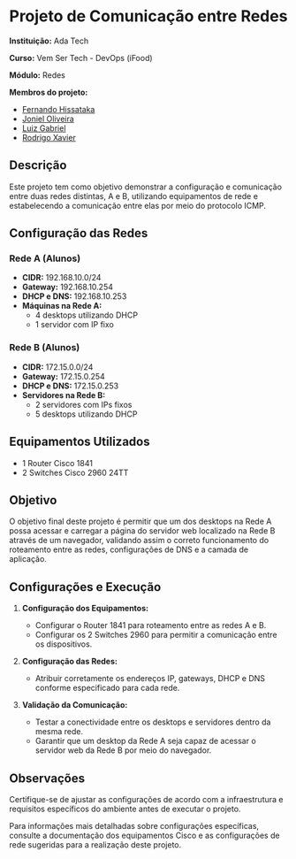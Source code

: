 # Projeto de Comunicação entre Redes


**Instituição:** Ada Tech

**Curso:** Vem Ser Tech - DevOps (iFood)

**Módulo:** Redes

**Membros do projeto:** 

* [Fernando Hissataka](https://github.com/fhissataka)
* [Joniel Oliveira](https://github.com/JonielOliveira)
* [Luiz Gabriel](https://github.com/Wornax)
* [Rodrigo Xavier](https://github.com/rxaviersantos)

## Descrição

Este projeto tem como objetivo demonstrar a configuração e comunicação entre duas redes distintas, A e B, utilizando equipamentos de rede e estabelecendo a comunicação entre elas por meio do protocolo ICMP.

## Configuração das Redes

### Rede A (Alunos)

- **CIDR:** 192.168.10.0/24
- **Gateway:** 192.168.10.254
- **DHCP e DNS:** 192.168.10.253
- **Máquinas na Rede A:**
    - 4 desktops utilizando DHCP
    - 1 servidor com IP fixo

### Rede B (Alunos)

- **CIDR:** 172.15.0.0/24
- **Gateway:** 172.15.0.254
- **DHCP e DNS:** 172.15.0.253
- **Servidores na Rede B:**
    - 2 servidores com IPs fixos
    - 5 desktops utilizando DHCP

## Equipamentos Utilizados

- 1 Router Cisco 1841
- 2 Switches Cisco 2960 24TT

## Objetivo

O objetivo final deste projeto é permitir que um dos desktops na Rede A possa acessar e carregar a página do servidor web localizado na Rede B através de um navegador, validando assim o correto funcionamento do roteamento entre as redes, configurações de DNS e a camada de aplicação.

## Configurações e Execução

1. **Configuração dos Equipamentos:** 
   - Configurar o Router 1841 para roteamento entre as redes A e B.
   - Configurar os 2 Switches 2960 para permitir a comunicação entre os dispositivos.

2. **Configuração das Redes:**
   - Atribuir corretamente os endereços IP, gateways, DHCP e DNS conforme especificado para cada rede.

3. **Validação da Comunicação:**
   - Testar a conectividade entre os desktops e servidores dentro da mesma rede.
   - Garantir que um desktop da Rede A seja capaz de acessar o servidor web da Rede B por meio do navegador.

## Observações

Certifique-se de ajustar as configurações de acordo com a infraestrutura e requisitos específicos do ambiente antes de executar o projeto.

Para informações mais detalhadas sobre configurações específicas, consulte a documentação dos equipamentos Cisco e as configurações de rede sugeridas para a realização deste projeto.
